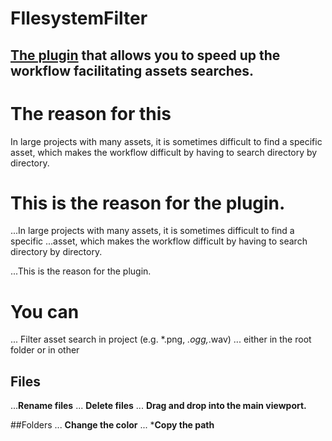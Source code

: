 # FIlesystemFilter
## [The plugin](https://github.com/JstnJrg/FIlesystemFilter/tree/main) that allows you to speed up the workflow facilitating assets searches.

# The reason for this
In large projects with many assets, it is sometimes difficult to find a specific asset, which makes the workflow difficult by having to search directory by directory.


# This is the reason for the plugin.
...In large projects with many assets, it is sometimes difficult to find a specific ...asset, which makes the workflow difficult by having to search directory by directory.

...This is the reason for the plugin.

# You can

... Filter asset search in project (e.g. *.png, *.ogg,*.wav)
... either in the root folder or in other

## Files
...**Rename files**
... **Delete files**
... **Drag and drop into the main viewport.**

##Folders
... **Change the color**
... ***Copy the path**


